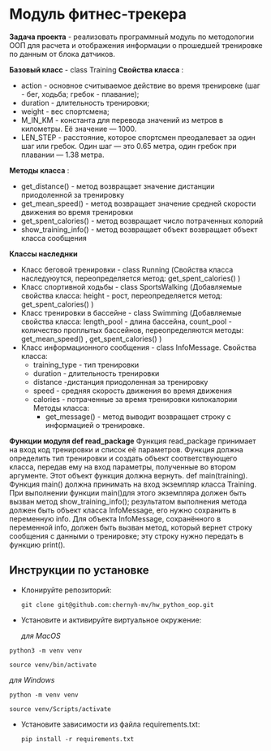 # Модуль фитнес-трекера

**Задача проекта** - реализовать программный модуль по методологии ООП для расчета и отображения информации о прошедшей тренировке по данным от блока датчиков.

**Базовый класс** - class Training
**Свойства класса** :
* action - основное считываемое действие во время тренировке (шаг - бег, ходьба; гребок - плавание);
* duration - длительность тренировки;
* weight - вес спортсмена;
* M_IN_KM - константа для перевода значений из метров в километры. Её значение — 1000.
* LEN_STEP - расстояние, которое спортсмен преодалевает за один шаг или гребок. Один шаг — это 0.65 метра, один гребок при плавании — 1.38 метра.

**Методы класса** :
* get_distance() - метод возвращает значение дистанции приодоленной за тренировку
* get_mean_speed() - метод возвращает значение средней скорости движения во время тренировки
* get_spent_calories() - метод возвращает число потраченных колорий
* show_training_info() - метод возвращает объект возвращает объект класса сообщения

**Классы наследнки**
 * Класс беговой тренировки - class Running (Свойства класса наследуюутся, переопределяется метод:
get_spent_calories() )
* Класс спортивной ходьбы - class SportsWalking (Добавляемые свойства класса: height - рост, переопределяется метод: get_spent_calories() )
* Класс тренировки в бассейне - class Swimming (Добавляемые свойства класса: length_pool - длина бассейна, count_pool - количество проплытых бассейнов, переопределяются методы: get_mean_speed() , get_spent_calories() )
* Класс информационного сообщения - class InfoMessage. Свойства класса: 
    - training_type - тип тренировки
    - duration - длительность тренировки
    - distance -дистанция приодоленная за тренировку
    - speed - средняя скорость движения во время движения
    - calories - потраченные за время тренировки килокалории
Методы класса:
        - get_message() - метод выводит возвращает строку с информацией о тренировке.

**Функции модуля def read_package**
Функция read_package принимает на вход код тренировки и список её параметров.
Функция должна определить тип тренировки и создать объект соответствующего класса, передав ему на вход параметры, полученные во втором аргументе. Этот объект функция должна вернуть.
def main(training). Функция main() должна принимать на вход экземпляр класса Training.
При выполнении функции main()для этого экземпляра должен быть вызван метод show_training_info(); результатом выполнения метода должен быть объект класса InfoMessage, его нужно сохранить в переменную info.
Для объекта InfoMessage, сохранённого в переменной info, должен быть вызван метод, который вернет строку сообщения с данными о тренировке; эту строку нужно передать в функцию print().


## Инструкции по установке
- Клонируйте репозиторий:

   `git clone git@github.com:chernyh-mv/hw_python_oop.git`
   
- Установите и активируйте виртуальное окружение:

  *для MacOS*
  
`python3 -m venv venv`

`source venv/bin/activate`

  *для Windows*
  
`python -m venv venv`

`source venv/Scripts/activate`

- Установите зависимости из файла requirements.txt:

  `pip install -r requirements.txt`
